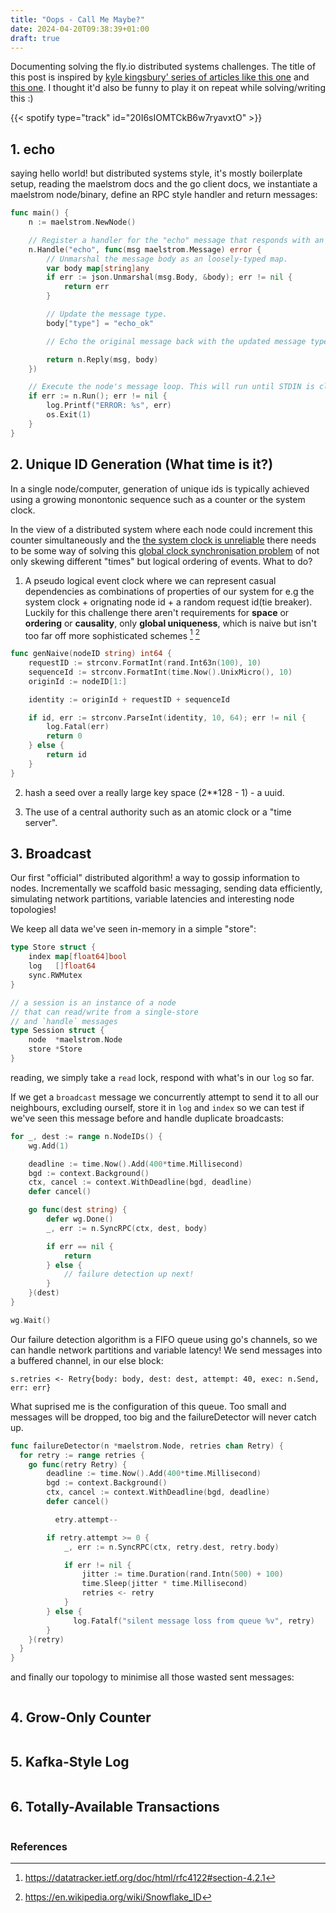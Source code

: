 ```yaml
---
title: "Oops - Call Me Maybe?"
date: 2024-04-20T09:38:39+01:00
draft: true
---
```


Documenting solving the fly.io distributed systems challenges. The title of this post is inspired by [kyle kingsbury' series of articles like this one](https://aphyr.com/posts/316-call-me-maybe-etcd-and-consul) and [this one](https://aphyr.com/posts/315-call-me-maybe-rabbitmq). I thought it'd also be funny to play it on repeat while solving/writing this :)

{{< spotify type="track" id="20I6sIOMTCkB6w7ryavxtO" >}}

## 1. echo
saying hello world! but distributed systems style, it's mostly boilerplate setup, 
reading the maelstrom docs and the go client docs, we instantiate a maelstrom node/binary, define an RPC style handler and return messages:

```go
func main() {
	n := maelstrom.NewNode()

	// Register a handler for the "echo" message that responds with an "echo_ok".
	n.Handle("echo", func(msg maelstrom.Message) error {
		// Unmarshal the message body as an loosely-typed map.
		var body map[string]any
		if err := json.Unmarshal(msg.Body, &body); err != nil {
			return err
		}

		// Update the message type.
		body["type"] = "echo_ok"

		// Echo the original message back with the updated message type.

		return n.Reply(msg, body)
	})

	// Execute the node's message loop. This will run until STDIN is closed.
	if err := n.Run(); err != nil {
		log.Printf("ERROR: %s", err)
		os.Exit(1)
	}
}
```


## 2. Unique ID Generation (What time is it?)

In a single node/computer, generation of unique ids is typically achieved using a growing monontonic sequence such as a counter or the system clock.

In the view of a distributed system where each node could increment this counter simultaneously and the [the system clock is unreliable](https://tigerbeetle.com/blog/three-clocks-are-better-than-one) there needs to be some way of solving this [global clock synchronisation problem](https://www.youtube.com/watch?v=mAyW-4LeXZo) of not only skewing different "times" but logical ordering of events. What to do?

1. A pseudo logical event clock where we can represent casual dependencies as combinations of properties of our system for e.g the system clock + orignating node id + a random request id(tie breaker). Luckily for this challenge there aren't requirements for **space** or **ordering** or **causality**, only **global uniqueness**, which is naive but isn't too far off more sophisticated schemes [^1] [^2]

```go
func genNaive(nodeID string) int64 {
	requestID := strconv.FormatInt(rand.Int63n(100), 10)
	sequenceId := strconv.FormatInt(time.Now().UnixMicro(), 10)
	originId := nodeID[1:]

	identity := originId + requestID + sequenceId

	if id, err := strconv.ParseInt(identity, 10, 64); err != nil {
		log.Fatal(err)
		return 0
	} else {
		return id
	}
}
```

2. hash a seed over a really large key space (2**128 - 1) - a uuid.

3. The use of a central authority such as an atomic clock or a "time server".

## 3. Broadcast

Our first "official" distributed algorithm! a way to gossip information to nodes. Incrementally we scaffold basic messaging,
sending data efficiently, simulating network partitions, variable latencies and interesting node topologies!

We keep all data we've seen in-memory in a simple "store":
```go
type Store struct {
	index map[float64]bool
	log   []float64
	sync.RWMutex
}

// a session is an instance of a node
// that can read/write from a single-store
// and `handle` messages
type Session struct {
	node  *maelstrom.Node
	store *Store
}
```

reading, we simply take a `read` lock, respond with what's in our `log` so far.

If we get a `broadcast` message we concurrently attempt to send it to all our neighbours,  excluding ourself, store it in `log` and `index` so we can test if we've seen this message before and handle duplicate broadcasts:
```go
for _, dest := range n.NodeIDs() {
	wg.Add(1)

	deadline := time.Now().Add(400*time.Millisecond)
	bgd := context.Background()
	ctx, cancel := context.WithDeadline(bgd, deadline)
	defer cancel()

	go func(dest string) {
		defer wg.Done()
		_, err := n.SyncRPC(ctx, dest, body)

		if err == nil {
			return
		} else {
			// failure detection up next!
		}
	}(dest)
}

wg.Wait()
```

Our failure detection algorithm is a FIFO queue using go's channels, so we can handle network partitions and variable latency! 
We send messages into a buffered channel, in our else block:
```
s.retries <- Retry{body: body, dest: dest, attempt: 40, exec: n.Send, err: err}
```

What suprised me is the configuration of this queue. Too small and messages will be dropped, too big and the failureDetector 
will never catch up.

```go
func failureDetector(n *maelstrom.Node, retries chan Retry) {
  for retry := range retries {
    go func(retry Retry) {
		deadline := time.Now().Add(400*time.Millisecond)
		bgd := context.Background()
		ctx, cancel := context.WithDeadline(bgd, deadline)
		defer cancel()

		  etry.attempt--

		if retry.attempt >= 0 {
			_, err := n.SyncRPC(ctx, retry.dest, retry.body)

			if err != nil {
				jitter := time.Duration(rand.Intn(500) + 100)
				time.Sleep(jitter * time.Millisecond)
				retries <- retry
			}
		} else {
			  log.Fatalf("silent message loss from queue %v", retry)
		}
	}(retry)
  }
}
```

and finally our topology to minimise all those wasted sent messages:

```go
```


## 4. Grow-Only Counter

```go
```

## 5. Kafka-Style Log

```go
```

## 6. Totally-Available Transactions

```go
```

### References

[^1]: https://datatracker.ietf.org/doc/html/rfc4122#section-4.2.1
[^2]: https://en.wikipedia.org/wiki/Snowflake_ID
